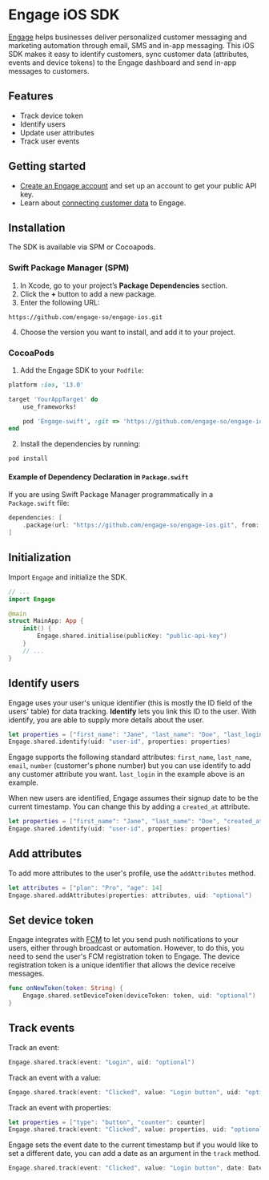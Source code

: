 # Engage iOS SDK

[Engage](https://engage.so/) helps businesses deliver personalized customer messaging and marketing automation through email, SMS and in-app messaging. This iOS SDK makes it easy to identify customers, sync customer data (attributes, events and device tokens) to the Engage dashboard and send in-app messages to customers.

## Features

- Track device token
- Identify users
- Update user attributes
- Track user events

## Getting started

- [Create an Engage account](https://engage.so/) and set up an account to get your public API key.
- Learn about [connecting customer data](https://engage.so/docs/guides/connecting-user-data) to Engage.

## Installation

The SDK is available via SPM or Cocoapods.

### Swift Package Manager (SPM)

1. In Xcode, go to your project’s **Package Dependencies** section.
2. Click the **+** button to add a new package.
3. Enter the following URL:

```
https://github.com/engage-so/engage-ios.git
```

4. Choose the version you want to install, and add it to your project.

### CocoaPods

1. Add the Engage SDK to your `Podfile`:

```ruby
platform :ios, '13.0'

target 'YourAppTarget' do
    use_frameworks!

    pod 'Engage-swift', :git => 'https://github.com/engage-so/engage-ios.git', :tag => 'v1.0.0'
end
```

2. Install the dependencies by running:

```bash
pod install
```

#### Example of Dependency Declaration in `Package.swift`

If you are using Swift Package Manager programmatically in a `Package.swift` file:

```swift
dependencies: [
    .package(url: "https://github.com/engage-so/engage-ios.git", from: "1.0.0")
]
```

## Initialization

Import `Engage` and initialize the SDK.

```swift
// ...
import Engage

@main
struct MainApp: App {
    init() {
        Engage.shared.initialise(publicKey: "public-api-key")
    }
    // ...
}
```

## Identify users

Engage uses your user's unique identifier (this is mostly the ID field of the users' table) for data tracking. **Identify** lets you link this ID to the user. With identify, you are able to supply more details about the user.

```swift
let properties = ["first_name": "Jane", "last_name": "Doe", "last_login": Date()]
Engage.shared.identify(uid: "user-id", properties: properties)
```

Engage supports the following standard attributes: `first_name`, `last_name`, `email`, `number` (customer's phone number) but you can use identify to add any customer attribute you want. `last_login` in the example above is an example.

When new users are identified, Engage assumes their signup date to be the current timestamp. You can change this by adding a `created_at` attribute.

```swift
let properties = ["first_name": "Jane", "last_name": "Doe", "created_at": "2021-01-04"]
Engage.shared.identify(uid: "user-id", properties: properties)
```

## Add attributes

To add more attributes to the user's profile, use the `addAttributes` method.

```swift
let attributes = ["plan": "Pro", "age": 14]
Engage.shared.addAttributes(properties: attributes, uid: "optional")
```

## Set device token

Engage integrates with [FCM](https://firebase.google.com/docs/cloud-messaging) to let you send push notifications to your users, either through broadcast or automation. However, to do this, you need to send the user's FCM registration token to Engage. The device registration token is a unique identifier that allows the device receive messages.

```swift
func onNewToken(token: String) {
    Engage.shared.setDeviceToken(deviceToken: token, uid: "optional")
}
```

## Track events

Track an event:

```swift
Engage.shared.track(event: "Login", uid: "optional")
```

Track an event with a value:

```swift
Engage.shared.track(event: "Clicked", value: "Login button", uid: "optional")
```

Track an event with properties:

```swift
let properties = ["type": "button", "counter": counter]
Engage.shared.track(event: "Clicked", value: properties, uid: "optional")
```

Engage sets the event date to the current timestamp but if you would like to set a different date, you can add a date as an argument in the `track` method.

```swift
Engage.shared.track(event: "Clicked", value: "Login button", date: Date(), uid: "optional")
```
